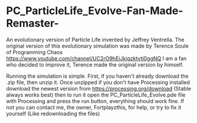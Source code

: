 # PC_ParticleLife_Evolve-Fan-Made-Remaster-
An evolutionary version of Particle Life invented by Jeffrey Ventrella. The original version of this evolutionary simulation was made by Terence Soule of Programming Chaos https://www.youtube.com/channel/UC2rO9hEjJkjqzktvtj0ggNQ I am a fan who decided to improve it, Terence made the original version by himself.

Running the simulation is simple. First, if you haven't already download the .zip file, then unzip it. Once unzipped if you don't have Processing installed download the newest version from https://processing.org/download (Stable always works best) then to run it open the PC_ParticleLife_Evolve.pde file with Processing and press the run button, everything should work fine. If not you can contact me, the owner, Fortplayzthis, for help, or try to fix it yourself (Like redownloading the files)
